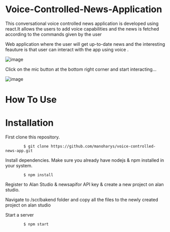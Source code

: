 # Voice-Controlled-News-Application
This conversational voice controlled news application is developed using react.It allows the users to add voice capabilities and  the news is fetched according to the commands given by the user

Web application where the user will get up-to-date news and the interesting feauture is that user can  interact with the app using voice .

![image](https://user-images.githubusercontent.com/89207792/149677747-54e6f561-1027-4be7-8102-1a677c5b5ce2.png)

Click on the mic button at the bottom right corner and start interacting...

![image](https://user-images.githubusercontent.com/89207792/149677802-7f2e4486-2468-4cdc-88dc-e44eaacef610.png)

# How To Use

# Installation

First clone this repository.

            $ git clone https://github.com/manoharys/voice-controlled-news-app.git
            
Install dependencies. Make sure you already have nodejs & npm installed in your system.

            $ npm install 
          
Register to Alan Studio & newsapifor API key & create a new project on alan studio.

Navigate to /scr/bakend folder and copy all the files to the newly created project on alan studio

Start a server

            $ npm start
           
            
